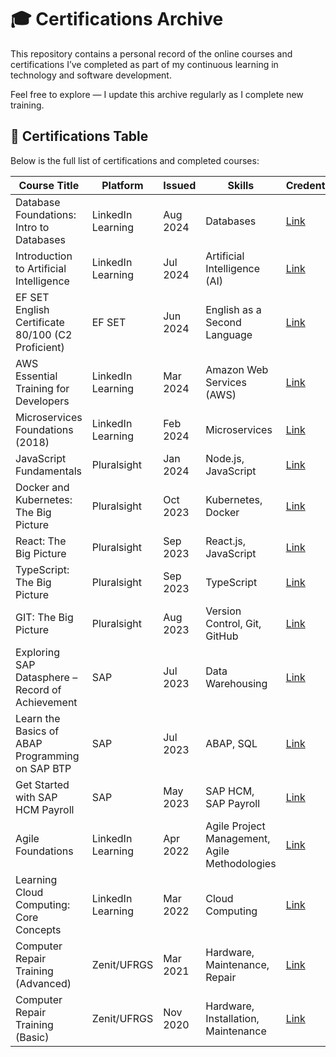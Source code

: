 # 🎓 Certifications Archive

This repository contains a personal record of the online courses and certifications I’ve completed as part of my continuous learning in technology and software development.

Feel free to explore — I update this archive regularly as I complete new training.

## 📄 Certifications Table
Below is the full list of certifications and completed courses:


| Course Title | Platform | Issued | Skills | Credential |
|--------------|----------|--------|--------|------------|
| Database Foundations: Intro to Databases | LinkedIn Learning | Aug 2024 | Databases | [Link](https://www.linkedin.com/learning/certificates/f8841156bb152bd2e6108b45f17f33c066a64b463d810ece5ff637a2e23f8eb9) |
| Introduction to Artificial Intelligence | LinkedIn Learning | Jul 2024 | Artificial Intelligence (AI) | [Link](https://www.linkedin.com/learning/certificates/d0395f0c4c00080389f81ee58063b0aec0934388a094353554f0bff33f61f96d) |
| EF SET English Certificate 80/100 (C2 Proficient) | EF SET | Jun 2024 | English as a Second Language | [Link](https://cert.efset.org/fvAfv7) |
| AWS Essential Training for Developers | LinkedIn Learning | Mar 2024 | Amazon Web Services (AWS) | [Link](https://www.linkedin.com/learning/certificates/41226a02c44cbc89c3d53592e86c33a828f0383edbc6f0fb507ee9fa87ff2ff3) |
| Microservices Foundations (2018) | LinkedIn Learning | Feb 2024 | Microservices | [Link](https://www.linkedin.com/learning/certificates/825e48b878d43a4bc117daf7fa6f7da1e84436618274ddb0ba4750525cb89782) |
| JavaScript Fundamentals | Pluralsight | Jan 2024 | Node.js, JavaScript | [Link](https://app.pluralsight.com/achievements/share/4cc10422-b880-49ba-a465-d34819b491e1) |
| Docker and Kubernetes: The Big Picture | Pluralsight | Oct 2023 | Kubernetes, Docker | [Link]() |
| React: The Big Picture | Pluralsight | Sep 2023 | React.js, JavaScript | [Link]() |
| TypeScript: The Big Picture | Pluralsight | Sep 2023 | TypeScript | [Link]() |
| GIT: The Big Picture | Pluralsight | Aug 2023 | Version Control, Git, GitHub | [Link]() |
| Exploring SAP Datasphere – Record of Achievement | SAP | Jul 2023 | Data Warehousing | [Link](https://www.credly.com/badges/4667df12-0f53-48db-acb6-c110d259d25a/linked_in_profile) |
| Learn the Basics of ABAP Programming on SAP BTP | SAP | Jul 2023 | ABAP, SQL | [Link](https://www.credly.com/badges/c4de3aa4-5175-4156-9479-45ec4b2f5ec1/linked_in_profile) |
| Get Started with SAP HCM Payroll | SAP | May 2023 | SAP HCM, SAP Payroll | [Link](https://www.credly.com/badges/4088aa64-c6e2-429d-bccb-6c9f12252bed/linked_in_profile) |
| Agile Foundations | LinkedIn Learning | Apr 2022 | Agile Project Management, Agile Methodologies | [Link](https://www.linkedin.com/learning/certificates/eab8c51e70797e6a0be0c27637649a7d774f631dbfc5b894a2a025e2cba544b9) |
| Learning Cloud Computing: Core Concepts | LinkedIn Learning | Mar 2022 | Cloud Computing | [Link](https://www.linkedin.com/learning/certificates/b747a687464820cc1042fbbf7a88fdb95fa649c2fe9c1c370b2d08ef44ebef57) |
| Computer Repair Training (Advanced) | Zenit/UFRGS | Mar 2021 | Hardware, Maintenance, Repair | [Link](https://drive.google.com/file/d/1EJDNhu8kMVVE4ML4z1A5Yqyiu_PrScep/view) |
| Computer Repair Training (Basic) | Zenit/UFRGS | Nov 2020 | Hardware, Installation, Maintenance | [Link](https://drive.google.com/file/d/1vzKcWf5BAi3x4Lbx6esiGtD3FV0kscEa/view) |

